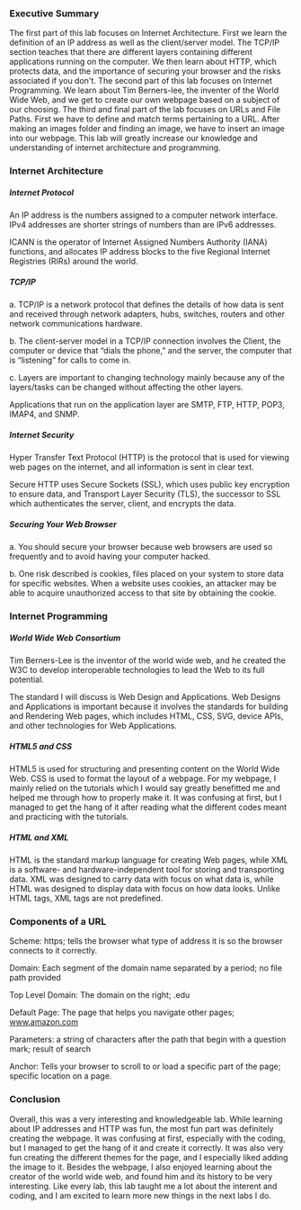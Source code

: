 ### Executive Summary
The first part of this lab focuses on Internet Architecture. First we learn the definition of an IP address as well as the client/server model. The TCP/IP section teaches that there are different layers containing different applications running on the computer. We then learn about HTTP, which protects data, and the importance of securing your browser and the risks associated if you don't. The second part of this lab focuses on Internet Programming. We learn about Tim Berners-lee, the inventer of the World Wide Web, and we get to create our own webpage based on a subject of our choosing. The third and final part of the lab focuses on URLs and File Paths. First we have to define and match terms pertaining to a URL. After making an images folder and finding an image, we have to insert an image into our webpage. This lab will greatly increase our knowledge and understanding of internet architecture and programming.

### Internet Architecture

##### Internet Protocol
An IP address is the numbers assigned to a computer network interface. IPv4 addresses are shorter strings of numbers than are IPv6 addresses.

ICANN is the operator of Internet Assigned Numbers Authority (IANA) functions, and allocates IP address blocks to the five Regional Internet Registries (RIRs) around the world.

##### TCP/IP
a. TCP/IP is a network protocol that defines the details of how data is sent and received through network adapters, hubs, switches, routers and other network communications hardware.

b. The client-server model in a TCP/IP connection involves the Client, the computer or device that “dials the phone," and the server, the computer that is “listening” for calls to come in.

c. Layers are important to changing technology mainly because any of the layers/tasks can be changed without affecting the other layers.

Applications that run on the application layer are SMTP, FTP, HTTP, POP3, IMAP4, and SNMP.

##### Internet Security
Hyper Transfer Text Protocol (HTTP) is the protocol that is used for viewing web pages on the internet, and all information is sent in clear text.

Secure HTTP uses Secure Sockets (SSL), which uses public key encryption to ensure data, and Transport Layer Security (TLS), the successor to SSL which authenticates the server, client, and encrypts the data.

##### Securing Your Web Browser
a. You should secure your browser because web browsers are used so frequently and to avoid having your computer hacked.

b. One risk described is cookies, files placed on your system to store data for specific websites. When a website uses cookies, an attacker may be able to acquire unauthorized access to that site by obtaining the cookie.

### Internet Programming

##### World Wide Web Consortium
Tim Berners-Lee is the inventor of the world wide web, and he created the W3C to develop interoperable technologies to lead the Web to its full potential.

The standard I will discuss is Web Design and Applications. Web Designs and Applications is important because it involves the standards for building and Rendering Web pages, which includes HTML, CSS, SVG, device APIs, and other technologies for Web Applications.

##### HTML5 and CSS
HTML5 is used for structuring and presenting content on the World Wide Web. CSS is used to format the layout of a webpage. For my webpage, I mainly relied on the tutorials which I would say greatly benefitted me and helped me through how to properly make it. It was confusing at first, but I managed to get the hang of it after reading what the different codes meant and practicing with the tutorials.

##### HTML and XML
HTML is the standard markup language for creating Web pages, while XML is a software- and hardware-independent tool for storing and transporting data. XML was designed to carry data with focus on what data is, while HTML was designed to display data with focus on how data looks. Unlike HTML tags, XML tags are not predefined.

### Components of a URL
Scheme: https; tells the browser what type of address it is so the browser connects to it correctly.

Domain: Each segment of the domain name separated by a period; no file path provided

Top Level Domain: The domain on the right; .edu

Default Page: The page that helps you navigate other pages; www.amazon.com

Parameters: a string of characters after the path that begin with a question mark; result of search

Anchor: Tells your browser to scroll to or load a specific part of the page; specific location on a page.

### Conclusion
Overall, this was a very interesting and knowledgeable lab. While learning about IP addresses and HTTP was fun, the most fun part was definitely creating the webpage. It was confusing at first, especially with the coding, but I managed to get the hang of it and create it correctly. It was also very fun creating the different themes for the page, and I especially liked adding the image to it. Besides the webpage, I also enjoyed learning about the creator of the world wide web, and found him and its history to be very interesting. Like every lab, this lab taught me a lot about the interent and coding, and I am excited to learn more new things in the next labs I do.
